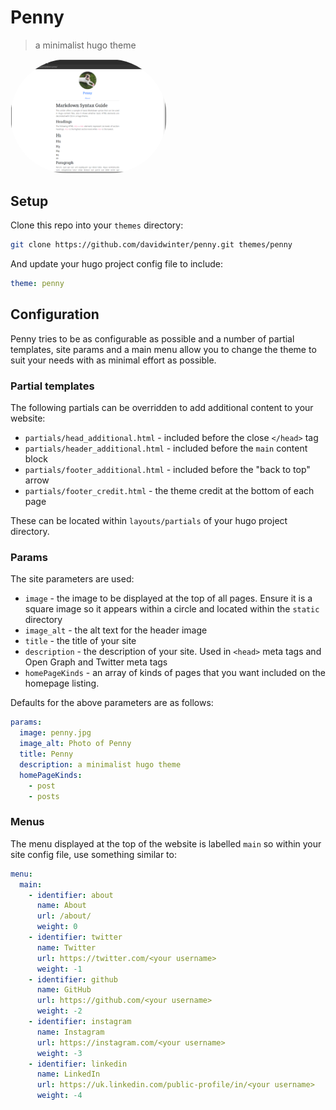 # Penny

> a minimalist hugo theme

<img src="https://github.com/davidwinter/penny/raw/main/screenshot.png" width="250" alt="Penny" style="border-radius: 250px;"/>


## Setup

Clone this repo into your `themes` directory:

```sh
git clone https://github.com/davidwinter/penny.git themes/penny
```

And update your hugo project config file to include:

```yml
theme: penny
```

## Configuration

Penny tries to be as configurable as possible and a number of partial templates, site params and a main menu allow you to change the theme to suit your needs with as minimal effort as possible.

### Partial templates

The following partials can be overridden to add additional content to your website:

- `partials/head_additional.html` - included before the close `</head>` tag
- `partials/header_additional.html` - included before the `main` content block
- `partials/footer_additional.html` - included before the "back to top" arrow
- `partials/footer_credit.html` - the theme credit at the bottom of each page

These can be located within `layouts/partials` of your hugo project directory.

### Params

The site parameters are used:

- `image` - the image to be displayed at the top of all pages. Ensure it is a square image so it appears within a circle and located within the `static` directory
- `image_alt` - the alt text for the header image
- `title` - the title of your site
- `description` - the description of your site. Used in `<head>` meta tags and Open Graph and Twitter meta tags
- `homePageKinds` - an array of kinds of pages that you want included on the homepage listing.

Defaults for the above parameters are as follows:

```yml
params:
  image: penny.jpg
  image_alt: Photo of Penny
  title: Penny
  description: a minimalist hugo theme
  homePageKinds:
    - post
    - posts
```

### Menus

The menu displayed at the top of the website is labelled `main` so within your site config file, use something similar to:

```yml
menu:
  main:
    - identifier: about
      name: About
      url: /about/
      weight: 0
    - identifier: twitter
      name: Twitter
      url: https://twitter.com/<your username>
      weight: -1
    - identifier: github
      name: GitHub
      url: https://github.com/<your username>
      weight: -2
    - identifier: instagram
      name: Instagram
      url: https://instagram.com/<your username>
      weight: -3
    - identifier: linkedin
      name: LinkedIn
      url: https://uk.linkedin.com/public-profile/in/<your username>
      weight: -4
```

